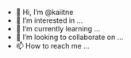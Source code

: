- 👋 Hi, I’m @kaiitne
- 👀 I’m interested in ...
- 🌱 I’m currently learning ...
- 💞️ I’m looking to collaborate on ...
- 📫 How to reach me ...

<!---
kaiitne/kaiitne is a ✨ special ✨ repository because its `README.md` (this file) appears on your GitHub profile.
You can click the Preview link to take a look at your changes.
--->
